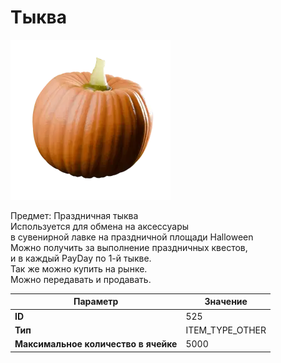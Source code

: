 # Тыква

![Item Image](../img/525.webp?raw=true)

Предмет: Праздничная тыква<br>Используется для обмена на аксессуары<br>в сувенирной лавке на праздничной площади Halloween<br>Можно получить за выполнение праздничных квестов,<br>и в каждый PayDay по 1-й тыкве.<br>Так же можно купить на рынке.<br>Можно передавать и продавать.


| Параметр | Значение |
|----------|----------|
| **ID** | 525 |
| **Тип** | ITEM_TYPE_OTHER |
| **Максимальное количество в ячейке** | 5000 |

